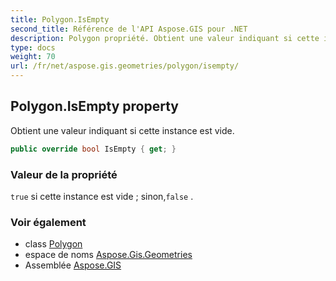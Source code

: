 ```yaml
---
title: Polygon.IsEmpty
second_title: Référence de l'API Aspose.GIS pour .NET
description: Polygon propriété. Obtient une valeur indiquant si cette instance est vide.
type: docs
weight: 70
url: /fr/net/aspose.gis.geometries/polygon/isempty/
---
```

## Polygon.IsEmpty property

Obtient une valeur indiquant si cette instance est vide.

```csharp
public override bool IsEmpty { get; }
```

### Valeur de la propriété

`true` si cette instance est vide ; sinon,`false` .

### Voir également

* class [Polygon](../)
* espace de noms [Aspose.Gis.Geometries](../../polygon/)
* Assemblée [Aspose.GIS](../../../)


